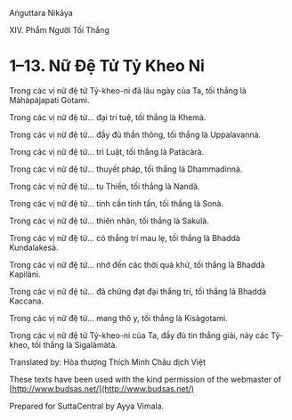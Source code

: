  

Aṅguttara Nikāya

XIV. Phẩm Người Tối Thắng

# 1–13. Nữ Ðệ Tử Tỷ Kheo Ni

Trong các vị nữ đệ tử Tỷ-kheo-ni đã lâu ngày của Ta, tối thắng là Màhàpàjapati Gotamì.

Trong các vị nữ đệ tử... đại trí tuệ, tối thắng là Khemà.

Trong các vị nữ đệ tử... đầy đủ thần thông, tối thắng là Uppalavannà.

Trong các vị nữ đệ tử... trì Luật, tối thắng là Patàcàrà.

Trong các vị nữ đệ tử... thuyết pháp, tối thắng là Dhammadinnà.

Trong các vị nữ đệ tử... tu Thiền, tối thắng là Nandà.

Trong các vị nữ đệ tử... tinh cần tinh tấn, tối thắng là Sonà.

Trong các vị nữ đệ tử... thiên nhãn, tối thắng là Sakulà.

Trong các vị nữ đệ tử... có thắng trí mau lẹ, tối thắng là Bhaddà Kundalakesà.

Trong các vị nữ đệ tử... nhớ đến các thời quá khứ, tối thắng là Bhaddà Kapilànì.

Trong các vị nữ đệ tử... đã chứng đạt đại thắng trí, tối thắng là Bhaddà Kaccana.

Trong các vị nữ đệ tử... mang thô y, tối thắng là Kisàgotami.

Trong các vị nữ đệ tử Tỷ-kheo-ni của Ta, đầy đủ tin thắng giải, này các Tỷ-kheo, tối thắng là Sigalàmàtà.

Translated by: Hòa thượng Thích Minh Châu dịch Việt

These texts have been used with the kind permission of the webmaster of [http://www.budsas.net/](http://www.budsas.net/)

Prepared for SuttaCentral by Ayya Vimala.
